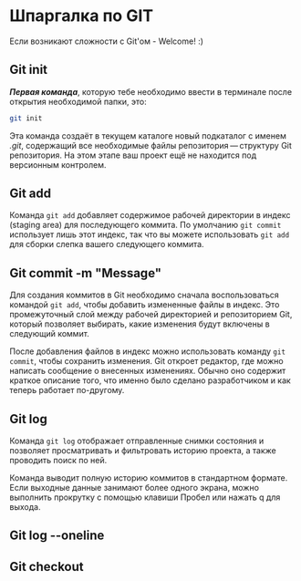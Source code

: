 # Шпаргалка по GIT

Если возникают сложности с Git'ом - Welcome! :)

## Git init 

***Первая команда***, которую тебе необходимо ввести в терминале после открытия необходимой папки, это:

```sh
git init
```
Эта команда создаёт в текущем каталоге новый подкаталог с именем _.git_, содержащий все необходимые файлы репозитория — структуру Git репозитория. На этом этапе ваш проект ещё не находится под версионным контролем. 

## Git add

Команда ```git add``` добавляет содержимое рабочей директории в индекс (staging area) для последующего коммита. По умолчанию ```git commit``` использует лишь этот индекс, так что вы можете использовать ```git add``` для сборки слепка вашего следующего коммита.

## Git commit -m "Message"

Для создания коммитов в Git необходимо сначала воспользоваться командой ```git add```, чтобы добавить измененные файлы в индекс. Это промежуточный слой между рабочей директорией и репозиторием Git, который позволяет выбирать, какие изменения будут включены в следующий коммит.

После добавления файлов в индекс можно использовать команду ```git commit```, чтобы сохранить изменения. Git откроет редактор, где можно написать сообщение о внесенных изменениях. Обычно оно содержит краткое описание того, что именно было сделано разработчиком и как теперь работает по-другому.

## Git log

Команда ```git log``` отображает отправленные снимки состояния и позволяет просматривать и фильтровать историю проекта, а также проводить поиск по ней.

Команда выводит полную историю коммитов в стандартном формате. Если выходные данные занимают более одного экрана, можно выполнить прокрутку с помощью клавиши Пробел или нажать q для выхода.

## Git log --oneline
## Git checkout
